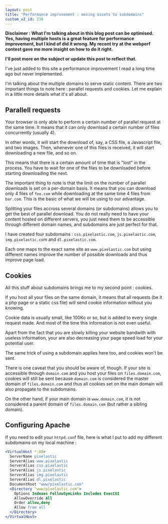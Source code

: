 ```yaml
---
layout: post
title: "Performance improvement : moving assets to subdomains"
custom_v2_id: 238
---
```


**Disclaimer : What I'm talking about in this blog post can be optimised. Yes,
having multiple hosts is a great feature for performance improvement, but
I kind of did it wrong. My recent try at the webperf contest gave me more
insight on how to do it right.**

**I'll post more on the subject or update this post to reflect that.**

I've just added to this site a performance improvement I read a long time ago
but never implemented.

I'm talking about the multiple domains to serve static content. There are two
important things to note here : parallel requests and cookies. Let me explain
in a little more details what it's all about.

## Parallell requests

Your browser is only able to perform a certain number of parallel request at
the same time. It means that it can only download a certain number of files
concurrently (usually 4).

In other words, it will start the download of, say, a CSS file, a Javascript
file, and two images. Then, whenever one of this files is received, it will
start downloading a new file, and so on.

This means that there is a certain amount of time that is "lost" in the
process. You have to wait for one of the files to be downloaded before
starting downloading the next.

The important thing to note is that the limit on the number of parallel
downloads is set on a per-domain basis. It means that you can download only 4
files of `foo.com` while downloading at the same time 4 files from `bar.com`.
This is the basic of what we will be using to our advantage.

Splitting your files accross several domains (or subdomains) allows you to get
the best of parallel download. You do not really need to have your content
hosted on different servers, you just need them to be accessible through
different domain names, and subdomains are just perfect for that.

I have created four subdomains : `css.pixelastic.com`, `js.pixelastic.com`,
`img.pixelastic.co`m and `dl.pixelastic.com`.

Each one maps to the exact same site as `www.pixelastic.com` but using
different names improve the number of possible downloads and thus improve page
load.

## Cookies

All this stuff about subdomains brings me to my second point : cookies.

If you host all your files on the same domain, it means that all requests (be
it a php page or a static css file) will send cookie information without you
knowing.

Cookie data is usually small, like 100Ko or so, but is added to every single
request made. And most of the time this information is not even useful.

Apart from the fact that you are slowly killing your website bandwith with
useless information, your are also decreasing your page speed load for your
potential user.

The same trick of using a subdomain applies here too, and cookies won't be
sent.

There is one caveat that you should be aware of, though. If your site is
accessible through `domain.com` and you host your files on `files.domain.com`,
cookies will still be sent because `domain.com` is considered the master
domain of `files.domain.com` and thus all cookies set on the main domain will
also propagate to the subdomains.

On the other hand, if your main domain is `www.domain.com`, it is not
considered a parent domain of `files.domain.com` (but rather a sibling
domain).

## Configuring Apache

If you need to edit your `httpd.con`f file, here is what I put to add my
different subdomains on my local machine :

    
```apache
<VirtualHost *:80>  
  ServerName pixelastic  
  ServerAlias www.pixelastic  
  ServerAlias css.pixelastic  
  ServerAlias js.pixelastic  
  ServerAlias img.pixelastic  
  ServerAlias dl.pixelastic  
  DocumentRoot "www/pixelastic.com"  
  <Directory "www/pixelastic.com">  
    Options Indexes FollowSymLinks Includes ExecCGI  
    AllowOverride All  
    Order allow,deny  
    Allow from all  
  </Directory>  
</VirtualHost>
```
